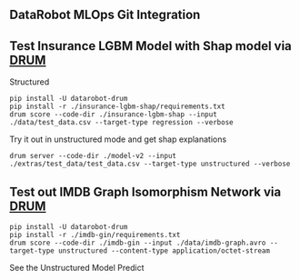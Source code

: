 ## DataRobot MLOps Git Integration

## Test Insurance LGBM Model with Shap model via [DRUM](https://github.com/datarobot/datarobot-user-models)

Structured 
```
pip install -U datarobot-drum
pip install -r ./insurance-lgbm-shap/requirements.txt
drum score --code-dir ./insurance-lgbm-shap --input ./data/test_data.csv --target-type regression --verbose
```

Try it out in unstructured mode and get shap explanations
```
drum server --code-dir ./model-v2 --input ./extras/test_data/test_data.csv --target-type unstructured --verbose
```

## Test out IMDB Graph Isomorphism Network via [DRUM](https://github.com/datarobot/datarobot-user-models)

```
pip install -U datarobot-drum
pip install -r ./imdb-gin/requirements.txt
drum score --code-dir ./imdb-gin --input ./data/imdb-graph.avro --target-type unstructured --content-type application/octet-stream
```

See the Unstructured Model Predict
